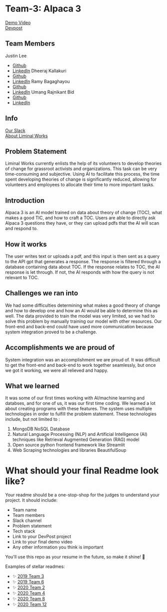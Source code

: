
# Team-3: Alpaca 3

[Demo Video](https://www.youtube.com/watch?v=DHfRfU3XUEo&ab_channel=FailArmy)</br>
[Devpost](devpost.com)

## Team Members
Justin Lee</br>
- [Github](https://github.com/justinzl1)
- [LinkedIn]()
Dheeraj Kallakuri</br>
- [Github](https://github.com/dheerajkallakuri)
- [LinkedIn](https://www.linkedin.com/in/dheerajkallakuri/)
Ramy Bagaghayou</br>
- [Github](https://github.com/mcaramy)
- [LinkedIn](https://www.linkedin.com/in/rbabagha/)
Umang Rajnikant Bid
- [Github](https://github.com/UmangBid)
- [LinkedIn](https://www.linkedin.com/in/umang-bid/)


## Info

[Our Slack](https://opportunity-hack.slack.com/app_redirect?channel=alpaca_3_laminal_works)</br>
[About Liminal Works](https://www.liminal-works.org/about)</br>

## Problem Statement

Liminal Works currently enlists the help of its volunteers to develop theories of change for grassroot activists and organizations. 
This task can be very time-consuming and subjective. Using AI to facilitate this process, the time spent developing theories
of change is significantly reduced, allowing for volunteers and employees to allocate their time to more important tasks.

## Introduction

Alpaca 3 is an AI model trained on data about theory of change (TOC), what makes a good TIC, and how to craft a TOC. Users are able to 
directly ask Alpaca 3 questions they have, or they can upload pdfs that the AI will scan and respond to. 



## How it works

The user writes text or uploads a pdf, and this input is then sent as a query to the API gpt that generates a response. 
The response is filtered through a database containing data about TOC. If the response relates to TOC, the AI response
is let through. If not, the AI responds with how the query is not relevant to TOC.



## Challenges we ran into

We had some difficulties determining what makes a good theory of change and how to develop one and how an AI would be able to determine this as well. 
The data provided to train the model was very limited, so we had to solve this problem by manually training our model with other resources. Our front-end
and back-end could have used more communication because system integration proved to be a challenge.



## Accomplishments we are proud of

System integration was an accomplishment we are proud of. It was difficult to get the front-end and back-end to work together seamlessly, but 
once we got it working, we were all relieved and happy.

## What we learned

It was some of our first times working with AI/machine learning and databses, and for one of us, it was our first time coding. We learned a lot about
creating programs with these features. The system uses multiple technologies in order to fulfill the problem statement. These technologies include, but not limited to :
1. MongoDB NoSQL Database
2. Natural Language Processing (NLP) and Artificial Intelligence (AI) techniques like Retrieval Augmented Generation (RAG) model
3. Open source python frontend framework like Streamlit
4. Web Scraping technologies and libraries BeautifulSoup
   














# What should your final Readme look like?
Your readme should be a one-stop-shop for the judges to understand your project. It should include:
- Team name
- Team members
- Slack channel
- Problem statement
- Tech stack
- Link to your DevPost project
- Link to your final demo video
- Any other information you think is important

You'll use this repo as your resume in the future, so make it shine! 🌟

Examples of stellar readmes:
- ✨ [2019 Team 3](https://github.com/2019-Arizona-Opportunity-Hack/Team-3)
- ✨ [2019 Team 6](https://github.com/2019-Arizona-Opportunity-Hack/Team-6)
- ✨ [2020 Team 2](https://github.com/2020-opportunity-hack/Team-02)
- ✨ [2020 Team 4](https://github.com/2020-opportunity-hack/Team-04)
- ✨ [2020 Team 8](https://github.com/2020-opportunity-hack/Team-08)
- ✨ [2020 Team 12](https://github.com/2020-opportunity-hack/Team-12)
